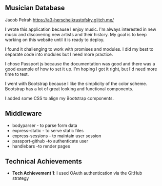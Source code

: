 

## Musician Database

Jacob Pelrah https://a3-herschelkrustofsky.glitch.me/


I wrote this application because I enjoy music. I'm always interested in new music and discovering new artists and their history.
My goal is to keep working on this website until it is ready to deploy.

I found it challenging to work with promises and modules. I did my best to separate code into modules but I need more practice.

I chose Passport js because the documentation was good and there was a good example of how to set it up. I'm hoping I got it right, but I'd
need more time to test.

I went with Bootstrap because I like the simplicity of the color scheme. Bootstrap has a lot of great looking and functional components.

I added some CSS to align my Bootstrap components.


## Middleware
- bodyparser - to parse form data
- express-static - to serve static files
- express-sessions - to maintain user session
- passport-github -to authenticate user
- handlebars -to render pages


## Technical Achievements
- **Tech Achievement 1**: I used OAuth authentication via the GitHub strategy
